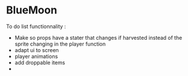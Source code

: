 # BlueMoon

To do list functionnality :

- Make so props have a stater that changes if harvested instead of the sprite changing in the player function
- adapt ui to screen
- player animations 
- add droppable items 
- 